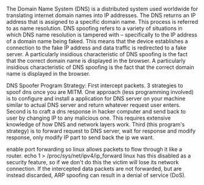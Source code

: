 The Domain Name System (DNS) is a distributed system used worldwide for translating internet
domain names into IP addresses. The DNS returns an IP address that is assigned to a specific
domain name. This process is referred to as name resolution. DNS spoofing refers to a variety
of situations in which DNS name resolution is tampered with – specifically to the IP address 
of a domain name being faked. This means that the device establishes a connection to the fake
IP address and data traffic is redirected to a fake server. A particularly insidious characteristic 
of DNS spoofing is the fact that the correct domain name is displayed in the browser. A particularly 
insidious characteristic of DNS spoofing is the fact that the correct domain name is displayed in the 
browser.

DNS Spoofer Program Strategy: First intercept packets. 3 strategies to spoof dns once
you are MITM. One approach (less programming involved) is to configure and install a 
application for DNS server on your machine similar to actual DNS server and return 
whatever request user enters. Second is to craft a dns response in hacker computer and send
back to user by changing IP to any malicious one. This requires extensive knowledge of how
DNS and network layers work. Third (this program's strategy) is to forward request to DNS server,
wait for response and modify response, only modify IP part to send back the ip we want.


enable port forwarding so linux allows packets to flow through it like a router.
echo 1 > /proc/sys/net/ipv4/ip_forward
linux has this disabled as a security feature, so if we don't do this the victim
will lose its network connection. If the intercepted data packets are not forwarded, 
but are instead discarded, ARP spoofing can result in a denial of service (DoS).
